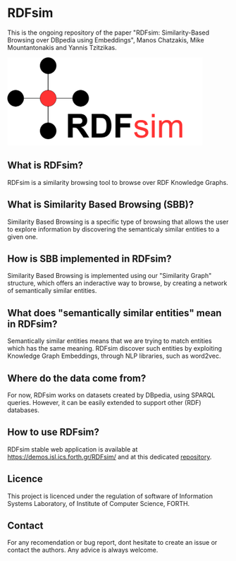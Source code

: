 # RDFsim

This is the ongoing repository of the paper "RDFsim: Similarity-Based Browsing over DBpedia using Embeddings", Manos Chatzakis, Mike Mountantonakis and Yannis Tzitzikas.

<img src="https://github.com/MChatzakis/RDFsim/blob/main/RDFsim/src/main/webapp/icons/rdfsim-logo4.png" alt="RDFsim Logo" height="200"> 

## What is RDFsim?
RDFsim is a similarity browsing tool to browse over RDF Knowledge Graphs. 

## What is Similarity Based Browsing (SBB)?
Similarity Based Browsing is a specific type of browsing that allows the user to explore information by discovering the semanticaly similar entities to a given one.

## How is SBB implemented in RDFsim?
Similarity Based Browsing is implemented using our "Similarity Graph" structure, which offers an inderactive way to browse, by creating a network of semantically similar entities.

## What does "semantically similar entities" mean in RDFsim?
Semantically similar entities means that we are trying to match entities which has the same meaning. RDFsim discover such entities by exploiting Knowledge Graph Embeddings, through NLP libraries, such as word2vec.

## Where do the data come from?
For now, RDFsim works on datasets created by DBpedia, using SPARQL queries. However, it can be easily extended to support other (RDF) databases.

## How to use RDFsim?
RDFsim stable web application is available at https://demos.isl.ics.forth.gr/RDFsim/ and at this dedicated [repository](https://github.com/MChatzakis/RDFsim-PublicVersion).

## Licence
This project is licenced under the regulation of software of Information Systems Laboratory, of Institute of Computer Science, FORTH.

## Contact
For any recomendation or bug report, dont hesitate to create an issue or contact the authors. Any advice is always welcome.
